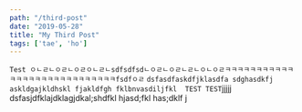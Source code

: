 ```yaml
---
path: "/third-post"
date: "2019-05-28"
title: "My Third Post"
tags: ['tae', 'ho']
---
```


`Test ㅇㄴㄹㄴㅇㄹㄴㅇㄹㅇㄴㄹㄴsdfsdfsdㄴㅇㄹㄴㅇㄹㄴㄹㄴㅇㄴㅇㄹㅋㅋㅋㅋㅋㅋㅋㅋㅋㅋㅋㅋㅋㅋㅋㅋㅋㅋㅋㅋㅋㅋㅋㅋㅋㅋㅋㅋfsdfㅇㄹ`
`
dsfasdfaskdfjklasdfa sdghasdkfj askldgajkldhskl fjakldfgh fklbnvasdiljfkl  TEST
TEST
`jjjjj dsfasjdfklajdklagjdkal;shdfkl hjasd;fkl has;dklf j